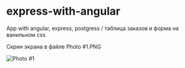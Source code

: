# express-with-angular
App with angular, express, postgress / таблица заказов и форма на ванильном css

Скрин экрана в файле Photo #1.PNG

![Photo #1](https://user-images.githubusercontent.com/62517056/188103378-6284f640-56d0-478a-8808-0a0c89cea5f7.PNG)


